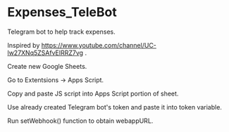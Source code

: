 # Expenses_TeleBot
Telegram bot to help track expenses.

Inspired by https://www.youtube.com/channel/UC-lw27XNq5ZSAfvEIRRZ7vg .

Create new Google Sheets.

Go to Extentsions -> Apps Script.

Copy and paste JS script into Apps Script portion of sheet.

Use already created Telegram bot's token and paste it into token variable.

Run setWebhook() function to obtain webappURL.
